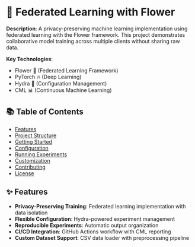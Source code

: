 # 🌸 Federated Learning with Flower

**Description**: 
A privacy-preserving machine learning implementation using federated learning with the Flower framework. This project demonstrates collaborative model training across multiple clients without sharing raw data.

**Key Technologies**: 
- Flower 🌼 (Federated Learning Framework)
- PyTorch 🔥 (Deep Learning)
- Hydra 🔧 (Configuration Management)
- CML 📊 (Continuous Machine Learning)

## 📚 Table of Contents
- [Features](#-features)
- [Project Structure](#-project-structure)
- [Getting Started](#-getting-started)
- [Configuration](#-configuration)
- [Running Experiments](#-running-experiments)
- [Customization](#-customization)
- [Contributing](#-contributing)
- [License](#-license)

## ✨ Features
- **Privacy-Preserving Training**: Federated learning implementation with data isolation
- **Flexible Configuration**: Hydra-powered experiment management
- **Reproducible Experiments**: Automatic output organization
- **CI/CD Integration**: GitHub Actions workflow with CML reporting
- **Custom Dataset Support**: CSV data loader with preprocessing pipeline

